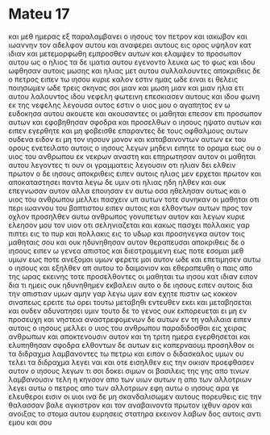 # Mateu 17
και μεθ ημερας εξ παραλαμβανει ο ιησους τον πετρον και ιακωβον και ιωαννην τον αδελφον αυτου και αναφερει αυτους εις ορος υψηλον κατ ιδιαν
και μετεμορφωθη εμπροσθεν αυτων και ελαμψεν το προσωπον αυτου ως ο ηλιος τα δε ιματια αυτου εγενοντο λευκα ως το φως
και ιδου ωφθησαν αυτοις μωσης και ηλιας μετ αυτου συλλαλουντες
αποκριθεις δε ο πετρος ειπεν τω ιησου κυριε καλον εστιν ημας ωδε ειναι ει θελεις ποιησωμεν ωδε τρεις σκηνας σοι μιαν και μωση μιαν και μιαν ηλια
ετι αυτου λαλουντος ιδου νεφελη φωτεινη επεσκιασεν αυτους και ιδου φωνη εκ της νεφελης λεγουσα ουτος εστιν ο υιος μου ο αγαπητος εν ω ευδοκησα αυτου ακουετε
και ακουσαντες οι μαθηται επεσον επι προσωπον αυτων και εφοβηθησαν σφοδρα
και προσελθων ο ιησους ηψατο αυτων και ειπεν εγερθητε και μη φοβεισθε
επαραντες δε τους οφθαλμους αυτων ουδενα ειδον ει μη τον ιησουν μονον
και καταβαινοντων αυτων εκ του ορους ενετειλατο αυτοις ο ιησους λεγων μηδενι ειπητε το οραμα εως ου ο υιος του ανθρωπου εκ νεκρων αναστη
και επηρωτησαν αυτον οι μαθηται αυτου λεγοντες τι ουν οι γραμματεις λεγουσιν οτι ηλιαν δει ελθειν πρωτον
ο δε ιησους αποκριθεις ειπεν αυτοις ηλιας μεν ερχεται πρωτον και αποκαταστησει παντα
λεγω δε υμιν οτι ηλιας ηδη ηλθεν και ουκ επεγνωσαν αυτον αλλα εποιησαν εν αυτω οσα ηθελησαν ουτως και ο υιος του ανθρωπου μελλει πασχειν υπ αυτων
τοτε συνηκαν οι μαθηται οτι περι ιωαννου του βαπτιστου ειπεν αυτοις
και ελθοντων αυτων προς τον οχλον προσηλθεν αυτω ανθρωπος γονυπετων αυτον
και λεγων κυριε ελεησον μου τον υιον οτι σεληνιαζεται και κακως πασχει πολλακις γαρ πιπτει εις το πυρ και πολλακις εις το υδωρ
και προσηνεγκα αυτον τοις μαθηταις σου και ουκ ηδυνηθησαν αυτον θεραπευσαι
αποκριθεις δε ο ιησους ειπεν ω γενεα απιστος και διεστραμμενη εως ποτε εσομαι μεθ υμων εως ποτε ανεξομαι υμων φερετε μοι αυτον ωδε
και επετιμησεν αυτω ο ιησους και εξηλθεν απ αυτου το δαιμονιον και εθεραπευθη ο παις απο της ωρας εκεινης
τοτε προσελθοντες οι μαθηται τω ιησου κατ ιδιαν ειπον δια τι ημεις ουκ ηδυνηθημεν εκβαλειν αυτο
ο δε ιησους ειπεν αυτοις δια την απιστιαν υμων αμην γαρ λεγω υμιν εαν εχητε πιστιν ως κοκκον σιναπεως ερειτε τω ορει τουτω μεταβηθι εντευθεν εκει και μεταβησεται και ουδεν αδυνατησει υμιν
τουτο δε το γενος ουκ εκπορευεται ει μη εν προσευχη και νηστεια
αναστρεφομενων δε αυτων εν τη γαλιλαια ειπεν αυτοις ο ιησους μελλει ο υιος του ανθρωπου παραδιδοσθαι εις χειρας ανθρωπων
και αποκτενουσιν αυτον και τη τριτη ημερα εγερθησεται και ελυπηθησαν σφοδρα
ελθοντων δε αυτων εις καπερναουμ προσηλθον οι τα διδραχμα λαμβανοντες τω πετρω και ειπον ο διδασκαλος υμων ου τελει τα διδραχμα
λεγει ναι και οτε εισηλθεν εις την οικιαν προεφθασεν αυτον ο ιησους λεγων τι σοι δοκει σιμων οι βασιλεις της γης απο τινων λαμβανουσιν τελη η κηνσον απο των υιων αυτων η απο των αλλοτριων
λεγει αυτω ο πετρος απο των αλλοτριων εφη αυτω ο ιησους αρα γε ελευθεροι εισιν οι υιοι
ινα δε μη σκανδαλισωμεν αυτους πορευθεις εις την θαλασσαν βαλε αγκιστρον και τον αναβαινοντα πρωτον ιχθυν αρον και ανοιξας το στομα αυτου ευρησεις στατηρα εκεινον λαβων δος αυτοις αντι εμου και σου

